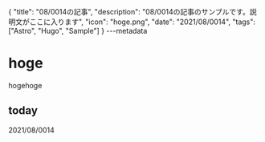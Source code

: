 {
  "title": "08/0014の記事",
  "description": "08/0014の記事のサンプルです。説明文がここに入ります",
  "icon": "hoge.png",
  "date": "2021/08/0014",
  "tags": ["Astro", "Hugo", "Sample"]
}
---metadata

# hoge
hogehoge

## today
2021/08/0014